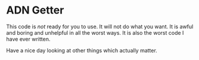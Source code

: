 # ADN Getter

This code is *not* ready for you to use. It will not do what you want. It is
awful and boring and unhelpful in all the worst ways. It is also the worst code
I have ever written.

Have a nice day looking at other things which actually matter.